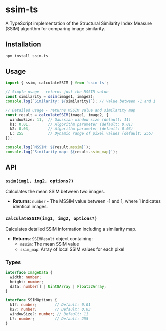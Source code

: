 # ssim-ts

A TypeScript implementation of the Structural Similarity Index Measure (SSIM) algorithm for comparing image similarity.

## Installation

```bash
npm install ssim-ts
```

## Usage

```typescript
import { ssim, calculateSSIM } from 'ssim-ts';

// Simple usage - returns just the MSSIM value
const similarity = ssim(image1, image2);
console.log(`Similarity: ${similarity}`); // Value between -1 and 1

// Detailed usage - returns MSSIM value and similarity map
const result = calculateSSIM(image1, image2, {
  windowSize: 11,  // Gaussian window size (default: 11)
  k1: 0.01,        // Algorithm parameter (default: 0.01)
  k2: 0.03,        // Algorithm parameter (default: 0.03)
  L: 255           // Dynamic range of pixel values (default: 255)
});

console.log(`MSSIM: ${result.mssim}`);
console.log(`Similarity map: ${result.ssim_map}`);
```

## API

### `ssim(img1, img2, options?)`

Calculates the mean SSIM between two images.

- **Returns**: `number` - The MSSIM value between -1 and 1, where 1 indicates identical images.

### `calculateSSIM(img1, img2, options?)`

Calculates detailed SSIM information including a similarity map.

- **Returns**: `SSIMResult` object containing:
  - `mssim`: The mean SSIM value
  - `ssim_map`: Array of local SSIM values for each pixel

### Types

```typescript
interface ImageData {
  width: number;
  height: number;
  data: number[] | Uint8Array | Float32Array;
}

interface SSIMOptions {
  k1?: number;        // Default: 0.01
  k2?: number;        // Default: 0.03
  windowSize?: number; // Default: 11
  L?: number;         // Default: 255
}
```